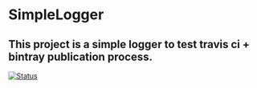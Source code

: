 # SimpleLogger

## This project is a simple logger to test travis ci + bintray publication process.

[![Status](https://travis-ci.com/Mauricifj/logger.svg?branch=master)](https://travis-ci.com/Mauricifj/logger)
